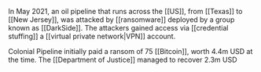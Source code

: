 In May 2021, an oil pipeline that runs across the [[US]], from [[Texas]] to [[New Jersey]], was attacked by [[ransomware]] deployed by a group known as [[DarkSide]]. The attackers gained access via [[credential stuffing]] a [[virtual private network|VPN]] account. 

Colonial Pipeline initially paid a ransom of 75 [[Bitcoin]], worth 4.4m USD at the time. The [[Department of Justice]] managed to recover 2.3m USD